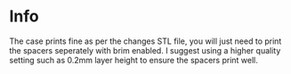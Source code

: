 # Info

The case prints fine as per the changes STL file, you will just need to print the spacers seperately with brim enabled. I suggest using a higher quality setting such as 0.2mm layer height to ensure the spacers print well.